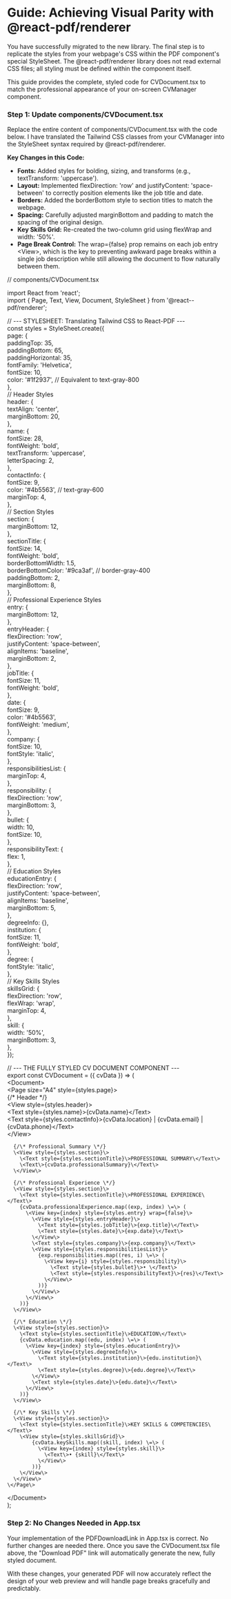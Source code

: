 # **Guide: Achieving Visual Parity with @react-pdf/renderer**

You have successfully migrated to the new library. The final step is to replicate the styles from your webpage's CSS within the PDF component's special StyleSheet. The @react-pdf/renderer library does not read external CSS files; all styling must be defined within the component itself.

This guide provides the complete, styled code for CVDocument.tsx to match the professional appearance of your on-screen CVManager component.

### **Step 1: Update components/CVDocument.tsx**

Replace the entire content of components/CVDocument.tsx with the code below. I have translated the Tailwind CSS classes from your CVManager into the StyleSheet syntax required by @react-pdf/renderer.

**Key Changes in this Code:**

* **Fonts:** Added styles for bolding, sizing, and transforms (e.g., textTransform: 'uppercase').  
* **Layout:** Implemented flexDirection: 'row' and justifyContent: 'space-between' to correctly position elements like the job title and date.  
* **Borders:** Added the borderBottom style to section titles to match the webpage.  
* **Spacing:** Carefully adjusted marginBottom and padding to match the spacing of the original design.  
* **Key Skills Grid:** Re-created the two-column grid using flexWrap and width: '50%'.  
* **Page Break Control:** The wrap={false} prop remains on each job entry \<View\>, which is the key to preventing awkward page breaks within a single job description while still allowing the document to flow naturally between them.

// components/CVDocument.tsx

import React from 'react';  
import { Page, Text, View, Document, StyleSheet } from '@react--pdf/renderer';

// \--- STYLESHEET: Translating Tailwind CSS to React-PDF \---  
const styles \= StyleSheet.create({  
  page: {  
    paddingTop: 35,  
    paddingBottom: 65,  
    paddingHorizontal: 35,  
    fontFamily: 'Helvetica',  
    fontSize: 10,  
    color: '\#1f2937', // Equivalent to text-gray-800  
  },  
  // Header Styles  
  header: {  
    textAlign: 'center',  
    marginBottom: 20,  
  },  
  name: {  
    fontSize: 28,  
    fontWeight: 'bold',  
    textTransform: 'uppercase',  
    letterSpacing: 2,  
  },  
  contactInfo: {  
    fontSize: 9,  
    color: '\#4b5563', // text-gray-600  
    marginTop: 4,  
  },  
  // Section Styles  
  section: {  
    marginBottom: 12,  
  },  
  sectionTitle: {  
    fontSize: 14,  
    fontWeight: 'bold',  
    borderBottomWidth: 1.5,  
    borderBottomColor: '\#9ca3af', // border-gray-400  
    paddingBottom: 2,  
    marginBottom: 8,  
  },  
  // Professional Experience Styles  
  entry: {  
    marginBottom: 12,  
  },  
  entryHeader: {  
    flexDirection: 'row',  
    justifyContent: 'space-between',  
    alignItems: 'baseline',  
    marginBottom: 2,  
  },  
  jobTitle: {  
    fontSize: 11,  
    fontWeight: 'bold',  
  },  
  date: {  
    fontSize: 9,  
    color: '\#4b5563',  
    fontWeight: 'medium',  
  },  
  company: {  
    fontSize: 10,  
    fontStyle: 'italic',  
  },  
  responsibilitiesList: {  
    marginTop: 4,  
  },  
  responsibility: {  
    flexDirection: 'row',  
    marginBottom: 3,  
  },  
  bullet: {  
    width: 10,  
    fontSize: 10,  
  },  
  responsibilityText: {  
    flex: 1,  
  },  
  // Education Styles  
  educationEntry: {  
    flexDirection: 'row',  
    justifyContent: 'space-between',  
    alignItems: 'baseline',  
    marginBottom: 5,  
  },  
  degreeInfo: {},  
  institution: {  
    fontSize: 11,  
    fontWeight: 'bold',  
  },  
  degree: {  
    fontStyle: 'italic',  
  },  
  // Key Skills Styles  
  skillsGrid: {  
    flexDirection: 'row',  
    flexWrap: 'wrap',  
    marginTop: 4,  
  },  
  skill: {  
    width: '50%',  
    marginBottom: 3,  
  },  
});

// \--- THE FULLY STYLED CV DOCUMENT COMPONENT \---  
export const CVDocument \= ({ cvData }) \=\> (  
  \<Document\>  
    \<Page size="A4" style={styles.page}\>  
      {/\* Header \*/}  
      \<View style={styles.header}\>  
        \<Text style={styles.name}\>{cvData.name}\</Text\>  
        \<Text style={styles.contactInfo}\>{cvData.location} | {cvData.email} | {cvData.phone}\</Text\>  
      \</View\>

      {/\* Professional Summary \*/}  
      \<View style={styles.section}\>  
        \<Text style={styles.sectionTitle}\>PROFESSIONAL SUMMARY\</Text\>  
        \<Text\>{cvData.professionalSummary}\</Text\>  
      \</View\>

      {/\* Professional Experience \*/}  
      \<View style={styles.section}\>  
        \<Text style={styles.sectionTitle}\>PROFESSIONAL EXPERIENCE\</Text\>  
        {cvData.professionalExperience.map((exp, index) \=\> (  
          \<View key={index} style={styles.entry} wrap={false}\>  
            \<View style={styles.entryHeader}\>  
              \<Text style={styles.jobTitle}\>{exp.title}\</Text\>  
              \<Text style={styles.date}\>{exp.date}\</Text\>  
            \</View\>  
            \<Text style={styles.company}\>{exp.company}\</Text\>  
            \<View style={styles.responsibilitiesList}\>  
              {exp.responsibilities.map((res, i) \=\> (  
                \<View key={i} style={styles.responsibility}\>  
                  \<Text style={styles.bullet}\>• \</Text\>  
                  \<Text style={styles.responsibilityText}\>{res}\</Text\>  
                \</View\>  
              ))}  
            \</View\>  
          \</View\>  
        ))}  
      \</View\>  
        
      {/\* Education \*/}  
      \<View style={styles.section}\>  
        \<Text style={styles.sectionTitle}\>EDUCATION\</Text\>  
        {cvData.education.map((edu, index) \=\> (  
          \<View key={index} style={styles.educationEntry}\>  
            \<View style={styles.degreeInfo}\>  
              \<Text style={styles.institution}\>{edu.institution}\</Text\>  
              \<Text style={styles.degree}\>{edu.degree}\</Text\>  
            \</View\>  
            \<Text style={styles.date}\>{edu.date}\</Text\>  
          \</View\>  
        ))}  
      \</View\>

      {/\* Key Skills \*/}  
      \<View style={styles.section}\>  
        \<Text style={styles.sectionTitle}\>KEY SKILLS & COMPETENCIES\</Text\>  
        \<View style={styles.skillsGrid}\>  
            {cvData.keySkills.map((skill, index) \=\> (  
              \<View key={index} style={styles.skill}\>  
                \<Text\>• {skill}\</Text\>  
              \</View\>  
            ))}  
        \</View\>  
      \</View\>  
    \</Page\>  
  \</Document\>  
);

### **Step 2: No Changes Needed in App.tsx**

Your implementation of the PDFDownloadLink in App.tsx is correct. No further changes are needed there. Once you save the CVDocument.tsx file above, the "Download PDF" link will automatically generate the new, fully styled document.

With these changes, your generated PDF will now accurately reflect the design of your web preview and will handle page breaks gracefully and predictably.